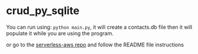 # crud_py_sqlite

You can run using: `python main.py`, it will create a contacts.db file then it will populate it while you are using the program.

or go to the [serverless-aws repo](https://github.com/1garo/crud_py_sqlite/tree/serverless-aws/my-aws-python-flask-api-app) and follow the README file instructions
